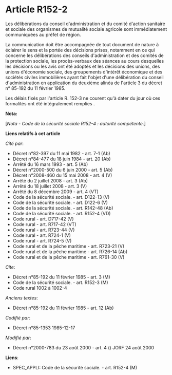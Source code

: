 # Article R152-2

Les délibérations du conseil d'administration et du comité d'action sanitaire et sociale des organismes de mutualité sociale
agricole sont immédiatement communiquées au préfet de région. 

La communication doit être accompagnée de tout document de nature à éclairer le sens et la portée des décisions prises,
notamment en ce qui concerne les délibérations des conseils d'administration et des comités de la protection sociale, les
procès-verbaux des séances au cours desquelles les décisions ou les avis ont été adoptés et les décisions des unions, des
unions d'économie sociale, des groupements d'intérêt économique et des sociétés civiles immobilières ayant fait l'objet d'une
délibération du conseil d'administration en application du deuxième alinéa de l'article 3 du décret n° 85-192 du 11 février
1985. 

Les délais fixés par l'article R. 152-3 ne courent qu'à dater du jour où ces formalités ont été intégralement remplies     .

**Nota:**

[*Nota - Code de la sécurité sociale R152-4 : autorité compétente.*]

**Liens relatifs à cet article**

_Cité par_:

  - Décret n°82-397 du 11 mai 1982 - art. 7-1 (Ab)
  - Décret n°84-477 du 18 juin 1984 - art. 20 (Ab)
  - Arrêté du 16 mars 1993 - art. 5 (Ab)
  - Décret n°2000-500 du 6 juin 2000 - art. 5 (Ab)
  - Décret n°2008-460 du 15 mai 2008 - art. 4 (V)
  - Arrêté du 2 juillet 2008 - art. 3 (Ab)
  - Arrêté du 18 juillet 2008 - art. 3 (V)
  - Arrêté du 8 décembre 2009 - art. 4 (VT)
  - Code de la sécurité sociale. - art. D122-13 (V)
  - Code de la sécurité sociale. - art. D122-6 (V)
  - Code de la sécurité sociale. - art. R142-48 (Ab)
  - Code de la sécurité sociale. - art. R152-4 (VD)
  - Code rural - art. D717-42 (V)
  - Code rural - art. R717-42 (VT)
  - Code rural - art. R723-44 (V)
  - Code rural - art. R724-1 (V)
  - Code rural - art. R724-5 (V)
  - Code rural et de la pêche maritime - art. R723-21 (V)
  - Code rural et de la pêche maritime - art. R726-14 (Ab)
  - Code rural et de la pêche maritime - art. R761-30 (V)

_Cite_:

  - Décret n°85-192 du 11 février 1985 - art. 3 (M)
  - Code de la sécurité sociale. - art. R152-3 (M)
  - Code rural 1002 à 1002-4

_Anciens textes_:

  - Décret n°85-192 du 11 février 1985 - art. 12 (Ab)

_Codifié par_:

  - Décret n°85-1353 1985-12-17

_Modifié par_:

  - Décret n°2000-783 du 23 août 2000 - art. 4 () JORF 24 août 2000

**Liens**:

  - SPEC_APPLI: Code de la sécurité sociale. - art. R152-4 (M)
